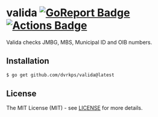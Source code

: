 # valida [![GoReport Badge]][GoReport] [![Actions Badge]][Actions]

[GoReport]: https://goreportcard.com/report/github.com/dvrkps/valida
[GoReport Badge]: https://goreportcard.com/badge/github.com/dvrkps/valida
[Actions]:https://github.com/dvrkps/valida/actions?query=workflow%3A%22Test+and+coverage%22
[Actions Badge]:https://github.com/dvrkps/valida/workflows/Test/badge.svg

Valida checks JMBG, MBS, Municipal ID and OIB numbers.

## Installation

```bash
$ go get github.com/dvrkps/valida@latest
```

## License

The MIT License (MIT) - see [LICENSE](LICENSE) for more details.
